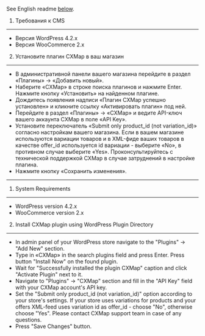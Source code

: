 See English readme [below](#1-system-requirements).

1. Требования к CMS
-------------------

* Версия WordPress 4.2.x
* Версия WooCommerce 2.x

2. Установите плагин CXMap в ваш магазин 
------------------------------------------

* В административной панели вашего магазина перейдите в раздел «Плагины» → «Добавить новый».
* Наберите «CXMap» в строке поиска плагинов и нажмите Enter. Нажмите кнопку «Установить» на найденном плагине.
* Дождитесь появления надписи «Плагин CXMap успешно установлен» и кликните ссылку «Активировать плагин» под ней.
* Перейдите в раздел «Плагины» → «CXMap» и ведите API-ключ вашего аккаунта CXMap в поле «API Key».
* Установите переключатель «Submit only product_id (not variation_id)» согласно настройкам вашего магазина. Если в вашем магазине используются вариации товаров и в XML-фиде ваших товаров в качестве offer_id используется id вариации - выберите «No», в противном случае выберите «Yes». Проконсультируйтесь с технической поддержкой CXMap в случае затруднений в настройке плагина.
* Нажмите кнопку «Сохранить изменения».

***

1. System Requirements
----------------------

* WordPress version 4.2.x
* WooCommerce version 2.x

2. Install CXMap plugin using WordPress Plugin Directory
----------------------------------------------------------

* In admin panel of your WordPress store navigate to the "Plugins" → "Add New" section.
* Type in «CXMap» in the search plugins field and press Enter. Press button "Install Now" on the found plugin.
* Wait for "Successfully installed the plugin CXMap" caption and click "Activate Plugin" next to it.
* Navigate to "Plugins" → "CXMap" section and fill in the "API Key" field with your CXMap account's API key.
* Set the "Submit only product_id (not variation_id)" option according to your store's settings. If your store uses variations for products and your offers XML-feed uses variation id as offer_id - choose "No", otherwise choose "Yes". Please contact CXMap support team in case of any questions.
* Press "Save Changes" button.
